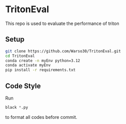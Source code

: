# TritonEval
This repo is used to evaluate the performance of triton
## Setup
```bash
git clone https://github.com/Warso30/TritonEval.git
cd TritonEval
conda create -n myEnv python=3.12
conda activate myEnv
pip install -r requirements.txt
```

## Code Style
Run
```python
black *.py
```
to format all codes before commit.
